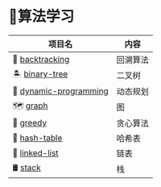 # 🌠算法学习

项目名|内容
---|---
🍥 [backtracking] |  回溯算法
🏝 [binary-tree] |  二叉树
🐌 [dynamic-programming]  |  动态规划
🗺 [graph]  |  图
🐍 [greedy]  |  贪心算法
🎰 [hash-table]  |  哈希表
🔗 [linked-list]  |  链表
🛢 [stack] |  栈

[backtracking]: https://github.com/luolanmeet/algorithm/tree/master/backtracking/src/pers
[binary-tree]: https://github.com/luolanmeet/algorithm/tree/master/binary-tree/src/pers
[dynamic-programming]: https://github.com/luolanmeet/algorithm/tree/master/dynamic-programming/src/pers
[graph]: https://github.com/luolanmeet/algorithm/tree/master/graph/src/pers
[greedy]: https://github.com/luolanmeet/algorithm/tree/master/greedy/src/pers
[hash-table]: https://github.com/luolanmeet/algorithm/tree/master/hash-table/src/pers
[linked-list]: https://github.com/luolanmeet/algorithm/tree/master/linked-list/src/pers
[stack]: https://github.com/luolanmeet/algorithm/tree/master/stack/src/pers